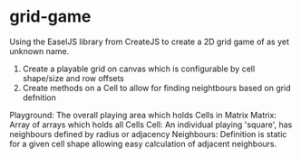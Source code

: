 grid-game
=========

Using the EaselJS library from CreateJS to create a 2D grid game of as yet unknown name.

1. Create a playable grid on canvas which is configurable by cell shape/size and row offsets
2. Create methods on a Cell to allow for finding neightbours based on grid defnition


Playground: The overall playing area which holds Cells in Matrix
Matrix: Array of arrays which holds all Cells
Cell: An individual playing 'square', has neighbours defined by radius or adjacency
Neighbours: Definition is static for a given cell shape allowing easy calculation of adjacent neighbours.